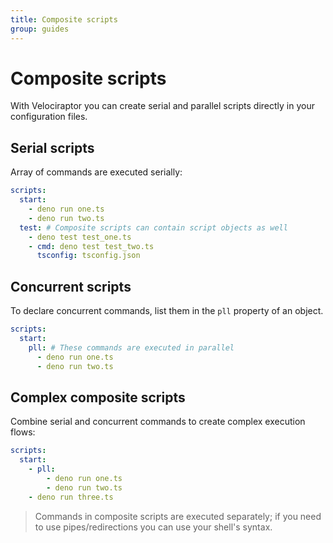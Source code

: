 ```yaml
---
title: Composite scripts
group: guides
---
```

# Composite scripts

With Velociraptor you can create serial and parallel scripts directly in your configuration files.

## Serial scripts

Array of commands are executed serially:

```yaml
scripts:
  start:
    - deno run one.ts
    - deno run two.ts
  test: # Composite scripts can contain script objects as well
    - deno test test_one.ts
    - cmd: deno test test_two.ts
      tsconfig: tsconfig.json
```

## Concurrent scripts

To declare concurrent commands, list them in the `pll` property of an object.

```yaml
scripts:
  start:
    pll: # These commands are executed in parallel
      - deno run one.ts
      - deno run two.ts
```

## Complex composite scripts

Combine serial and concurrent commands to create complex execution flows:

```yaml
scripts:
  start:
    - pll:
        - deno run one.ts
        - deno run two.ts
    - deno run three.ts
```

> Commands in composite scripts are executed separately; if you need to use pipes/redirections you can use your shell's
> syntax.
